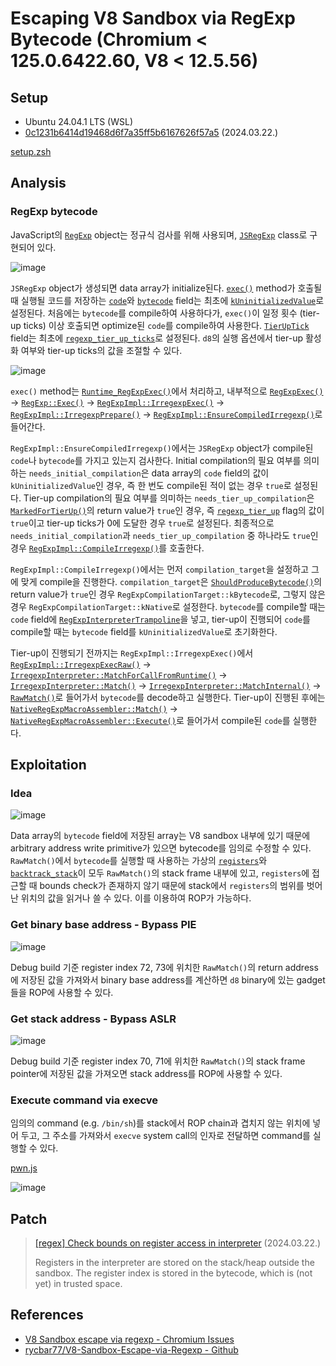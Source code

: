 # Escaping V8 Sandbox via RegExp Bytecode (Chromium < 125.0.6422.60, V8 < 12.5.56)

## Setup

- Ubuntu 24.04.1 LTS (WSL)
- [0c1231b6414d19468d6f7a35ff5b6167626f57a5](https://chromium.googlesource.com/v8/v8/+/0c1231b6414d19468d6f7a35ff5b6167626f57a5) (2024.03.22.)

[setup.zsh](./setup.zsh)

## Analysis

### RegExp bytecode

JavaScript의 [`RegExp`](https://developer.mozilla.org/docs/Web/JavaScript/Reference/Global_Objects/RegExp) object는 정규식 검사를 위해 사용되며, [`JSRegExp`](https://source.chromium.org/chromium/v8/v8/+/0c1231b6414d19468d6f7a35ff5b6167626f57a5:src/objects/js-regexp.h;l=38) class로 구현되어 있다.

![image](https://github.com/user-attachments/assets/30e126d5-9efc-4dc6-8c0c-d3d920eb73b3)

`JSRegExp` object가 생성되면 data array가 initialize된다. [`exec()`](https://developer.mozilla.org/docs/Web/JavaScript/Reference/Global_Objects/RegExp/exec) method가 호출될 때 실행될 코드를 저장하는 [`code`](https://source.chromium.org/chromium/v8/v8/+/0c1231b6414d19468d6f7a35ff5b6167626f57a5:src/objects/js-regexp.h;l=70)와 [`bytecode`](https://source.chromium.org/chromium/v8/v8/+/0c1231b6414d19468d6f7a35ff5b6167626f57a5:src/objects/js-regexp.h;l=74) field는 최초에 [`kUninitializedValue`](https://source.chromium.org/chromium/v8/v8/+/0c1231b6414d19468d6f7a35ff5b6167626f57a5:src/objects/js-regexp.h;l=245)로 설정된다. 처음에는 `bytecode`를 compile하여 사용하다가, `exec()`이 일정 횟수 (tier-up ticks) 이상 호출되면 optimize된 `code`를 compile하여 사용한다. [`TierUpTick`](https://source.chromium.org/chromium/v8/v8/+/0c1231b6414d19468d6f7a35ff5b6167626f57a5:src/objects/js-regexp.h;l=131) field는 최초에 [`regexp_tier_up_ticks`](https://source.chromium.org/chromium/v8/v8/+/0c1231b6414d19468d6f7a35ff5b6167626f57a5:src/flags/flag-definitions.h;l=2454)로 설정된다. `d8`의 실행 옵션에서 tier-up 활성화 여부와 tier-up ticks의 값을 조절할 수 있다.

![image](https://github.com/user-attachments/assets/2405e82f-ab08-4ffb-bc52-2b4445b6e519)

`exec()` method는 [`Runtime_RegExpExec()`](https://source.chromium.org/chromium/v8/v8/+/0c1231b6414d19468d6f7a35ff5b6167626f57a5:src/runtime/runtime-regexp.cc;l=928)에서 처리하고, 내부적으로 [`RegExpExec()`](https://source.chromium.org/chromium/v8/v8/+/0c1231b6414d19468d6f7a35ff5b6167626f57a5:src/runtime/runtime-regexp.cc;l=900) → [`RegExp::Exec()`](https://source.chromium.org/chromium/v8/v8/+/0c1231b6414d19468d6f7a35ff5b6167626f57a5:src/regexp/regexp.cc;l=323) → [`RegExpImpl::IrregexpExec()`](https://source.chromium.org/chromium/v8/v8/+/0c1231b6414d19468d6f7a35ff5b6167626f57a5:src/regexp/regexp.cc;l=749) → [`RegExpImpl::IrregexpPrepare()`](https://source.chromium.org/chromium/v8/v8/+/0c1231b6414d19468d6f7a35ff5b6167626f57a5:src/regexp/regexp.cc;l=663) → [`RegExpImpl::EnsureCompiledIrregexp()`](https://source.chromium.org/chromium/v8/v8/+/0c1231b6414d19468d6f7a35ff5b6167626f57a5:src/regexp/regexp.cc;l=444)로 들어간다.

`RegExpImpl::EnsureCompiledIrregexp()`에서는 `JSRegExp` object가 compile된 `code`나 `bytecode`를 가지고 있는지 검사한다. Initial compilation의 필요 여부를 의미하는 `needs_initial_compilation`은 data array의 `code` field의 값이 `kUninitializedValue`인 경우, 즉 한 번도 compile된 적이 없는 경우 `true`로 설정된다. Tier-up compilation의 필요 여부를 의미하는 `needs_tier_up_compilation`은 [`MarkedForTierUp()`](https://source.chromium.org/chromium/v8/v8/+/0c1231b6414d19468d6f7a35ff5b6167626f57a5:src/objects/js-regexp.cc;l=214)의 return value가 `true`인 경우, 즉 [`regexp_tier_up`](https://source.chromium.org/chromium/v8/v8/+/0c1231b6414d19468d6f7a35ff5b6167626f57a5:src/flags/flag-definitions.h;l=2450) flag의 값이 `true`이고 tier-up ticks가 0에 도달한 경우 `true`로 설정된다. 최종적으로 `needs_initial_compilation`과 `needs_tier_up_compilation` 중 하나라도 `true`인 경우 [`RegExpImpl::CompileIrregexp()`](https://source.chromium.org/chromium/v8/v8/+/0c1231b6414d19468d6f7a35ff5b6167626f57a5:src/regexp/regexp.cc;l=547)를 호출한다.

`RegExpImpl::CompileIrregexp()`에서는 먼저 `compilation_target`을 설정하고 그에 맞게 compile을 진행한다. `compilation_target`은 [`ShouldProduceBytecode()`](https://source.chromium.org/chromium/v8/v8/+/0c1231b6414d19468d6f7a35ff5b6167626f57a5:src/objects/js-regexp.cc;l=202)의 return value가 `true`인 경우 `RegExpCompilationTarget::kBytecode`로, 그렇지 않은 경우 `RegExpCompilationTarget::kNative`로 설정한다. `bytecode`를 compile할 때는 `code` field에 [`RegExpInterpreterTrampoline`](https://source.chromium.org/chromium/v8/v8/+/0c1231b6414d19468d6f7a35ff5b6167626f57a5:src/builtins/builtins-definitions.h;l=899)을 넣고, tier-up이 진행되어 `code`를 compile할 때는 `bytecode` field를 `kUninitializedValue`로 초기화한다.

Tier-up이 진행되기 전까지는 `RegExpImpl::IrregexpExec()`에서 [`RegExpImpl::IrregexpExecRaw()`](https://source.chromium.org/chromium/v8/v8/+/0c1231b6414d19468d6f7a35ff5b6167626f57a5:src/regexp/regexp.cc;l=679) → [`IrregexpInterpreter::MatchForCallFromRuntime()`](https://source.chromium.org/chromium/v8/v8/+/0c1231b6414d19468d6f7a35ff5b6167626f57a5:src/regexp/regexp-interpreter.cc;l=1149) → [`IrregexpInterpreter::Match()`](https://source.chromium.org/chromium/v8/v8/+/0c1231b6414d19468d6f7a35ff5b6167626f57a5:src/regexp/regexp-interpreter.cc;l=1058) → [`IrregexpInterpreter::MatchInternal()`](https://source.chromium.org/chromium/v8/v8/+/0c1231b6414d19468d6f7a35ff5b6167626f57a5:src/regexp/regexp-interpreter.cc;l=1073) → [`RawMatch()`](https://source.chromium.org/chromium/v8/v8/+/0c1231b6414d19468d6f7a35ff5b6167626f57a5:src/regexp/regexp-interpreter.cc;l=386)로 들어가서 `bytecode`를 decode하고 실행한다. Tier-up이 진행된 후에는 [`NativeRegExpMacroAssembler::Match()`](https://source.chromium.org/chromium/v8/v8/+/0c1231b6414d19468d6f7a35ff5b6167626f57a5:src/regexp/regexp-macro-assembler.cc;l=370) → [`NativeRegExpMacroAssembler::Execute()`](https://source.chromium.org/chromium/v8/v8/+/0c1231b6414d19468d6f7a35ff5b6167626f57a5:src/regexp/regexp-macro-assembler.cc;l=430)로 들어가서 compile된 `code`를 실행한다.

## Exploitation

### Idea

![image](https://github.com/user-attachments/assets/b5caca7d-fbf6-464e-88aa-d2f0af5aeef0)

Data array의 `bytecode` field에 저장된 array는 V8 sandbox 내부에 있기 때문에 arbitrary address write primitive가 있으면 bytecode를 임의로 수정할 수 있다. `RawMatch()`에서 `bytecode`를 실행할 때 사용하는 가상의 [`registers`](https://source.chromium.org/chromium/v8/v8/+/0c1231b6414d19468d6f7a35ff5b6167626f57a5:src/regexp/regexp-interpreter.cc;l=445)와 [`backtrack_stack`](https://source.chromium.org/chromium/v8/v8/+/0c1231b6414d19468d6f7a35ff5b6167626f57a5:src/regexp/regexp-interpreter.cc;l=447)이 모두 `RawMatch()`의 stack frame 내부에 있고, `registers`에 접근할 때 bounds check가 존재하지 않기 때문에 stack에서 `registers`의 범위를 벗어난 위치의 값을 읽거나 쓸 수 있다. 이를 이용하여 ROP가 가능하다.

### Get binary base address - Bypass PIE

![image](https://github.com/user-attachments/assets/d4baf73d-046b-41e9-ac89-dc1038a7b086)

Debug build 기준 register index 72, 73에 위치한 `RawMatch()`의 return address에 저장된 값을 가져와서 binary base address를 계산하면 `d8` binary에 있는 gadget들을 ROP에 사용할 수 있다.

### Get stack address - Bypass ASLR

![image](https://github.com/user-attachments/assets/316147b0-01d7-479c-aa8b-0479e4f8ecd0)

Debug build 기준 register index 70, 71에 위치한 `RawMatch()`의 stack frame pointer에 저장된 값을 가져오면 stack address를 ROP에 사용할 수 있다.

### Execute command via execve

임의의 command (e.g. `/bin/sh`)를 stack에서 ROP chain과 겹치지 않는 위치에 넣어 두고, 그 주소를 가져와서 `execve` system call의 인자로 전달하면 command를 실행할 수 있다.

[pwn.js](./pwn.js)

![image](https://github.com/user-attachments/assets/766373a0-bcec-4a52-9c43-0c8e62a7d732)

## Patch

> [[regex] Check bounds on register access in interpreter](https://chromium.googlesource.com/v8/v8/+/b9349d97fd44aec615307c9d00697152da95a66a) (2024.03.22.)
>
> Registers in the interpreter are stored on the stack/heap outside the sandbox. The register index is stored in the bytecode, which is (not yet) in trusted space.

## References

- [V8 Sandbox escape via regexp - Chromium Issues](https://issues.chromium.org/issues/330404819)
- [rycbar77/V8-Sandbox-Escape-via-Regexp - Github](https://github.com/rycbar77/V8-Sandbox-Escape-via-Regexp)
